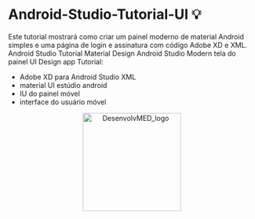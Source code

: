 # Android-Studio-Tutorial-UI 💡
Este tutorial mostrará como criar um painel moderno de material Android simples e uma página de login e assinatura com código Adobe XD e XML.
Android Studio Tutorial Material Design Android Studio Modern tela do painel UI Design app Tutorial:
- Adobe XD para Android Studio XML
- material UI estúdio android 
- IU do painel móvel 
- interface do usuário móvel

<p align="center">
  <a href="https://media.discordapp.net/attachments/1019265341311963186/1065417508665966662/Tela_inicial_1.png?width=192&height=401" target="blank"><img src="https://media.discordapp.net/attachments/1019265341311963186/1065417508665966662/Tela_inicial_1.png?width=192&height=401"" width="200" alt="DesenvolvMED_logo" /></a>
</p>
